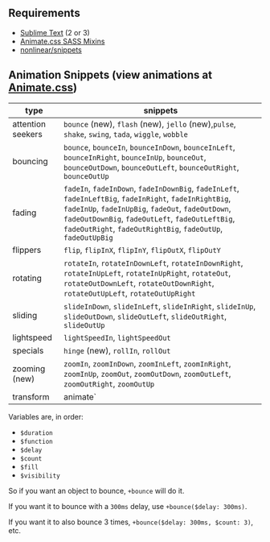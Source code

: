## Requirements
- [Sublime Text](http://www.sublimetext.com) (2 or 3)
- [Animate.css SASS Mixins](https://github.com/geoffgraham/animate.scss)
- [nonlinear/snippets](https://github.com/nonlinear/snippets/#snippets)

## Animation Snippets (view animations at [Animate.css](https://daneden.github.io/animate.css/))

|type|snippets|
|---|---|
|attention seekers|`bounce` (new), `flash` (new), `jello` (new),`pulse`, `shake`, `swing`, `tada`, `wiggle`, `wobble`|
|bouncing|`bounce`, `bounceIn`, `bounceInDown`, `bounceInLeft`, `bounceInRight`, `bounceInUp`, `bounceOut`, `bounceOutDown`, `bounceOutLeft`, `bounceOutRight`, `bounceOutUp`|
|fading|`fadeIn`, `fadeInDown`, `fadeInDownBig`, `fadeInLeft`, `fadeInLeftBig`, `fadeInRight`, `fadeInRightBig`, `fadeInUp`, `fadeInUpBig`, `fadeOut`, `fadeOutDown`, `fadeOutDownBig`, `fadeOutLeft`, `fadeOutLeftBig`, `fadeOutRight`, `fadeOutRightBig`, `fadeOutUp`, `fadeOutUpBig`|
|flippers|`flip`, `flipInX`, `flipInY`, `flipOutX`, `flipOutY`|
|rotating|`rotateIn`, `rotateInDownLeft`, `rotateInDownRight`, `rotateInUpLeft`, `rotateInUpRight`, `rotateOut`, `rotateOutDownLeft`, `rotateOutDownRight`, `rotateOutUpLeft`, `rotateOutUpRight`|
|sliding|`slideInDown`, `slideInLeft`, `slideInRight`, `slideInUp`, `slideOutDown`, `slideOutLeft`, `slideOutRight`, `slideOutUp`|
|lightspeed|`lightSpeedIn`, `lightSpeedOut`|
|specials|`hinge` (new), `rollIn`, `rollOut`|
|zooming (new)|`zoomIn`, `zoomInDown`, `zoomInLeft`, `zoomInRight`, `zoomInUp`, `zoomOut`, `zoomOutDown`, `zoomOutLeft`, `zoomOutRight`, `zoomOutUp`|
|transform|animate`|`rotate`|`scale`|`skew`|`translate-01`(normal or 3D)|`variables`|

Variables are, in order:

- `$duration`
- `$function`
- `$delay`
- `$count`
- `$fill`
- `$visibility`

So if you want an object to bounce, `+bounce` will do it.

If you want it to bounce with a `300ms` delay, use `+bounce($delay: 300ms)`.

If you want it to also bounce 3 times, `+bounce($delay: 300ms, $count: 3)`, etc.

